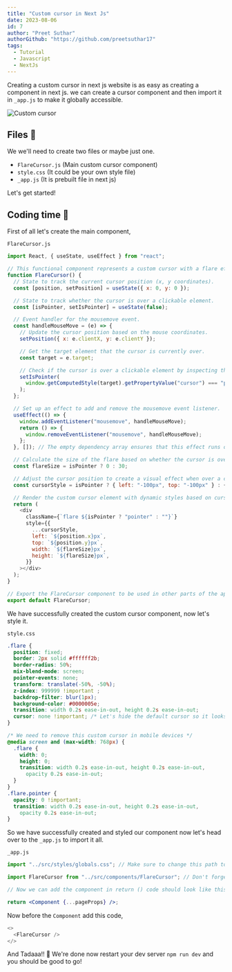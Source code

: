 ```yaml
---
title: "Custom cursor in Next Js"
date: 2023-08-06
id: 7
author: "Preet Suthar"
authorGithub: "https://github.com/preetsuthar17"
tags:
  - Tutorial
  - Javascript
  - NextJs
---
```


Creating a custom cursor in next js website is as easy as creating a component in next js. we can create a cursor component and then import it in `_app.js` to make it globally accessible.

![Custom cursor](https://dev-to-uploads.s3.amazonaws.com/uploads/articles/kcoaw3ccq6yz2byynvbk.png)

## Files 📂

We we'll need to create two files or maybe just one.

- `FlareCursor.js` (Main custom cursor component)
- `style.css` (It could be your own style file)
- `_app.js` (It is prebuilt file in next js)

Let's get started!

## Coding time 🚀

First of all let's create the main component,

`FlareCursor.js`

```js
import React, { useState, useEffect } from "react";

// This functional component represents a custom cursor with a flare effect.
function FlareCursor() {
  // State to track the current cursor position (x, y coordinates).
  const [position, setPosition] = useState({ x: 0, y: 0 });

  // State to track whether the cursor is over a clickable element.
  const [isPointer, setIsPointer] = useState(false);

  // Event handler for the mousemove event.
  const handleMouseMove = (e) => {
    // Update the cursor position based on the mouse coordinates.
    setPosition({ x: e.clientX, y: e.clientY });

    // Get the target element that the cursor is currently over.
    const target = e.target;

    // Check if the cursor is over a clickable element by inspecting the cursor style.
    setIsPointer(
      window.getComputedStyle(target).getPropertyValue("cursor") === "pointer"
    );
  };

  // Set up an effect to add and remove the mousemove event listener.
  useEffect(() => {
    window.addEventListener("mousemove", handleMouseMove);
    return () => {
      window.removeEventListener("mousemove", handleMouseMove);
    };
  }, []); // The empty dependency array ensures that this effect runs only once on mount.

  // Calculate the size of the flare based on whether the cursor is over a clickable element.
  const flareSize = isPointer ? 0 : 30;

  // Adjust the cursor position to create a visual effect when over a clickable element.
  const cursorStyle = isPointer ? { left: "-100px", top: "-100px" } : {};

  // Render the custom cursor element with dynamic styles based on cursor state.
  return (
    <div
      className={`flare ${isPointer ? "pointer" : ""}`}
      style={{
        ...cursorStyle,
        left: `${position.x}px`,
        top: `${position.y}px`,
        width: `${flareSize}px`,
        height: `${flareSize}px`,
      }}
    ></div>
  );
}

// Export the FlareCursor component to be used in other parts of the application.
export default FlareCursor;
```

We have successfully created the custom cursor component, now let's style it.

`style.css`

```css
.flare {
  position: fixed;
  border: 2px solid #ffffff2b;
  border-radius: 50%;
  mix-blend-mode: screen;
  pointer-events: none;
  transform: translate(-50%, -50%);
  z-index: 999999 !important ;
  backdrop-filter: blur(1px);
  background-color: #0000005e;
  transition: width 0.2s ease-in-out, height 0.2s ease-in-out;
  cursor: none !important; /* Let's hide the default cursor so it looks way better */
}

/* We need to remove this custom cursor in mobile devices */
@media screen and (max-width: 768px) {
  .flare {
    width: 0;
    height: 0;
    transition: width 0.2s ease-in-out, height 0.2s ease-in-out,
      opacity 0.2s ease-in-out;
  }
}
.flare.pointer {
  opacity: 0 !important;
  transition: width 0.2s ease-in-out, height 0.2s ease-in-out,
    opacity 0.2s ease-in-out;
}
```

So we have successfully created and styled our component now let's head over to the `_app.js` to import it all.

`_app.js`

```jsx
import "../src/styles/globals.css"; // Make sure to change this path to your own css file path.

import FlareCursor from "../src/components/FlareCursor"; // Don't forget to update this path to your own component file.

// Now we can add the component in return () code should look like this.

return <Component {...pageProps} />;
```

Now before the `Component` add this code,

```js
<>
  <FlareCursor />
</>
```

And Tadaaa!! 🎉 We're done now restart your dev server `npm run dev` and you should be good to go!
